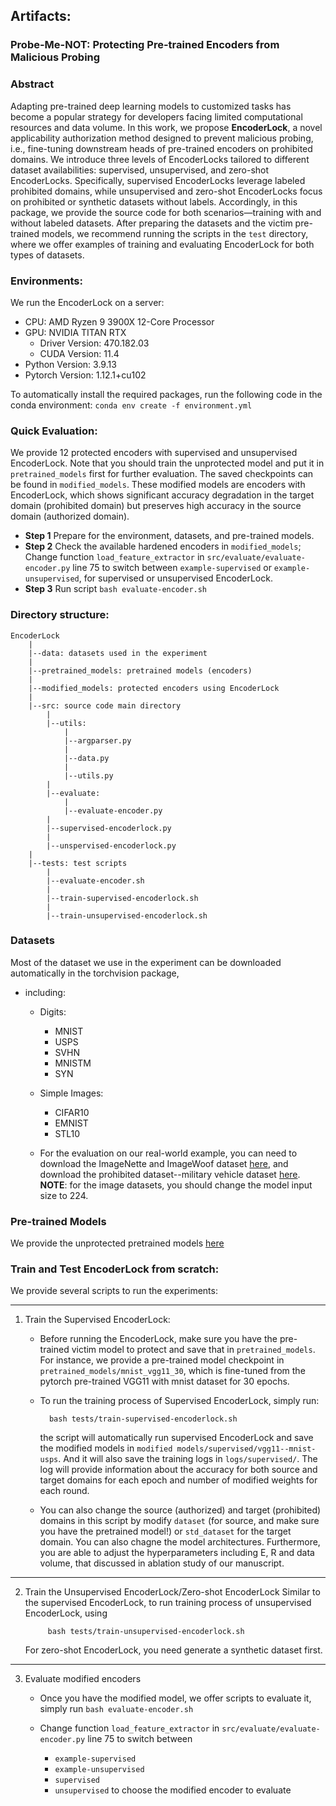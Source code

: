 ## Artifacts: 
### Probe-Me-NOT: Protecting Pre-trained Encoders from Malicious Probing

### Abstract
Adapting pre-trained deep learning models to customized tasks has become a popular strategy for developers facing limited computational resources and data volume. In this work, we propose **EncoderLock**, a novel applicability authorization method designed to prevent malicious probing, i.e., fine-tuning downstream heads of pre-trained encoders on prohibited domains. We introduce three levels of EncoderLocks tailored to different dataset availabilities: supervised, unsupervised, and zero-shot EncoderLocks. Specifically, supervised EncoderLocks leverage labeled prohibited domains, while unsupervised and zero-shot EncoderLocks focus on prohibited or synthetic datasets without labels. Accordingly, in this package, we provide the source code for both scenarios—training with and without labeled datasets. After preparing the datasets and the victim pre-trained models, we recommend running the scripts in the `test` directory, where we offer examples of training and evaluating EncoderLock for both types of datasets.

### Environments:
We run the EncoderLock on a server:

- CPU: AMD Ryzen 9 3900X 12-Core Processor
- GPU: NVIDIA TITAN RTX 
    -  Driver Version: 470.182.03   
    -  CUDA Version: 11.4  
- Python Version: 3.9.13
- Pytorch Version: 1.12.1+cu102

To automatically install the required packages, run the following code in the conda environment:
    ```conda env create -f environment.yml```

### Quick Evaluation:
We provide 12 protected encoders with supervised and unsupervised EncoderLock. Note that you should train the unprotected model and put it in `pretrained_models` first for further evaluation. The saved checkpoints can be found in `modified_models`.
These modified models are encoders with EncoderLock, which shows significant accuracy degradation in the target domain (prohibited domain) but preserves high accuracy in the source domain (authorized domain).

- **Step 1** Prepare for the environment, datasets, and pre-trained models.
- **Step 2** Check the available hardened encoders in `modified_models`; Change function `load_feature_extractor` in `src/evaluate/evaluate-encoder.py` line 75 to switch between `example-supervised` or `example-unsupervised`, for supervised or unsupervised EncoderLock.
- **Step 3** Run script `bash evaluate-encoder.sh`

### Directory structure:
```
EncoderLock
    |
    |--data: datasets used in the experiment
    |
    |--pretrained_models: pretrained models (encoders)
    |
    |--modified_models: protected encoders using EncoderLock
    |
    |--src: source code main directory
        |
        |--utils:
            |
            |--argparser.py
            |
            |--data.py
            |
            |--utils.py
        |
        |--evaluate:
            |
            |--evaluate-encoder.py
        |
        |--supervised-encoderlock.py
        |
        |--unspervised-encoderlock.py
    |
    |--tests: test scripts
        |
        |--evaluate-encoder.sh
        |
        |--train-supervised-encoderlock.sh
        |
        |--train-unsupervised-encoderlock.sh
```

### Datasets
Most of the dataset we use in the experiment can be downloaded automatically in the torchvision package, 
- including: 
    - Digits:
        - MNIST
        - USPS
        - SVHN
        - MNISTM
        - SYN
    - Simple Images:
        - CIFAR10
        - EMNIST
        - STL10

    - For the evaluation on our real-world example, you can need to download the ImageNette and ImageWoof dataset [here](https://github.com/fastai/imagenette), and download the prohibited dataset--military vehicle dataset [here](https://www.kaggle.com/datasets/amanrajbose/millitary-vechiles). 
**NOTE**: for the image datasets, you should change the model input size to $224$.


### Pre-trained Models 
We provide the unprotected pretrained models [here](https://drive.google.com/drive/folders/1GOwsVl8K6qLoFWJ57geFv5oWrfcNgMOs?usp=sharing)

### Train and Test EncoderLock from scratch:
We provide several scripts to run the experiments:

----
1. Train the Supervised EncoderLock:
    - Before running the EncoderLock, make sure you have the pre-trained victim model to protect and save that in `pretrained_models`. For instance, we provide a pre-trained model checkpoint in `pretrained_models/mnist_vgg11_30`, which is fine-tuned from the pytorch pre-trained VGG11 with mnist dataset for 30 epochs.

    - To run the training process of Supervised EncoderLock, simply run:

            bash tests/train-supervised-encoderlock.sh

        the script will automatically run supervised EncoderLock and save the modified models in `modified models/supervised/vgg11--mnist-usps`. And it will also save the training logs in `logs/supervised/`. The log will provide information about the accuracy for both source and target domains for each epoch and number of modified weights for each round.

    - You can also change the source (authorized) and target (prohibited) domains in this script by modify `dataset` (for source, and make sure you have the pretrained model!) or `std_dataset` for the target domain. You can also chagne the model architectures.
    Furthermore, you are able to adjust the hyperparameters including E, R and data volume, that discussed in ablation study of our manuscript.
----
2. Train the Unsupervised EncoderLock/Zero-shot EncoderLock
    Similar to the supervised EncoderLock, to run training process of unsupervised EncoderLock, using 

            bash tests/train-unsupervised-encoderlock.sh

    For zero-shot EncoderLock, you need generate a synthetic dataset first.

----
3. Evaluate modified encoders
    - Once you have the modified model, we offer scripts to evaluate it, simply run 
          ```bash evaluate-encoder.sh```

    - Change function `load_feature_extractor` in `src/evaluate/evaluate-encoder.py` line 75 to switch between 
        - `example-supervised`
        - `example-unsupervised`  
        - `supervised`
        - `unsupervised`
        to choose the modified encoder to evaluate



